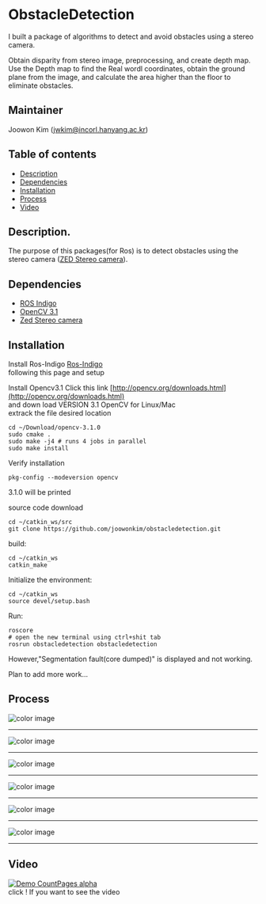 # ObstacleDetection

I built a package of algorithms to detect and avoid obstacles using a stereo camera.

Obtain disparity from stereo image, preprocessing, and create depth map. Use the Depth map to find the Real wordl coordinates, obtain the ground plane from the image, and calculate the area higher than the floor to eliminate obstacles.

## Maintainer
Joowon Kim (jwkim@incorl.hanyang.ac.kr)

## Table of contents

- [Description](#description)
- [Dependencies](#dependencies)
- [Installation](#installation)
- [Process](#process)
- [Video](#video)

## Description.

The purpose of this packages(for Ros) is to detect obstacles using the stereo camera
([ZED Stereo camera](https://www.stereolabs.com/)).

## Dependencies

- [ROS Indigo](http://wiki.ros.org/indigo)
- [OpenCV 3.1 ](http://wiki.ros.org/vision_opencv)
- [Zed Stereo camera](https://www.stereolabs.com/)

## Installation
Install Ros-Indigo
[Ros-Indigo](http://wiki.ros.org/indigo/Installation/Ubuntu)  
following this page and setup

Install Opencv3.1
Click this link [http://opencv.org/downloads.html](http://opencv.org/downloads.html)   
and down load VERSION 3.1 OpenCV for Linux/Mac      
extrack the file desired location   
```
cd ~/Download/opencv-3.1.0
sudo cmake .
sudo make -j4 # runs 4 jobs in parallel
sudo make install
```
Verify installation
```
pkg-config --modeversion opencv
```
3.1.0 will be printed

source code download
```
cd ~/catkin_ws/src
git clone https://github.com/joowonkim/obstacledetection.git
```
build:
```
cd ~/catkin_ws
catkin_make
```
Initialize the environment:
```
cd ~/catkin_ws
source devel/setup.bash
```
Run:
```
roscore
# open the new terminal using ctrl+shit tab
rosrun obstacledetection obstacledetection
```
However,"Segmentation fault(core dumped)" is displayed and not working.

Plan to add more work...

## Process
![color image](http://dl.dropbox.com/s/975px17ee8hmvza/process.png)
***
![color image](http://dl.dropbox.com/s/gs4o7lr7kfy6t9v/process2.png)
***
![color image](http://dl.dropbox.com/s/s77277syon4eoae/process3.png)
***
![color image](http://dl.dropbox.com/s/pqjclc080717wfn/process4.png)
***
![color image](http://dl.dropbox.com/s/va1d2kgh8jatba9/process5.png)
***
![color image](http://dl.dropbox.com/s/0cb0qv3cjh1gscn/process6.png)
***
## Video
[![Demo CountPages alpha](http://dl.dropbox.com/s/qq3xlhrwfexeee4/obstacle.gif)](https://www.youtube.com/embed/Q4toI3cEoTk)   
click ! If you want to see the video
